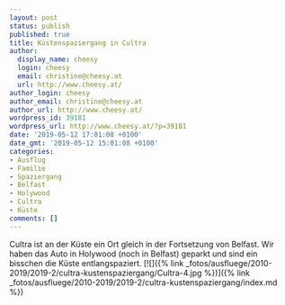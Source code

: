 ```yaml
---
layout: post
status: publish
published: true
title: Küstenspaziergang in Cultra
author:
  display_name: cheesy
  login: cheesy
  email: christine@cheesy.at
  url: http://www.cheesy.at/
author_login: cheesy
author_email: christine@cheesy.at
author_url: http://www.cheesy.at/
wordpress_id: 39181
wordpress_url: http://www.cheesy.at/?p=39181
date: '2019-05-12 17:01:08 +0100'
date_gmt: '2019-05-12 15:01:08 +0100'
categories:
- Ausflug
- Familie
- Spaziergang
- Belfast
- Holywood
- Cultra
- Küste
comments: []
---
```

Cultra ist an der Küste ein Ort gleich in der Fortsetzung von Belfast. Wir haben das Auto in Holywood (noch in Belfast) geparkt und sind ein bisschen die Küste entlangspaziert.
[![]({% link _fotos/ausfluege/2010-2019/2019-2/cultra-kustenspaziergang/Cultra-4.jpg %})]({% link _fotos/ausfluege/2010-2019/2019-2/cultra-kustenspaziergang/index.md %})
